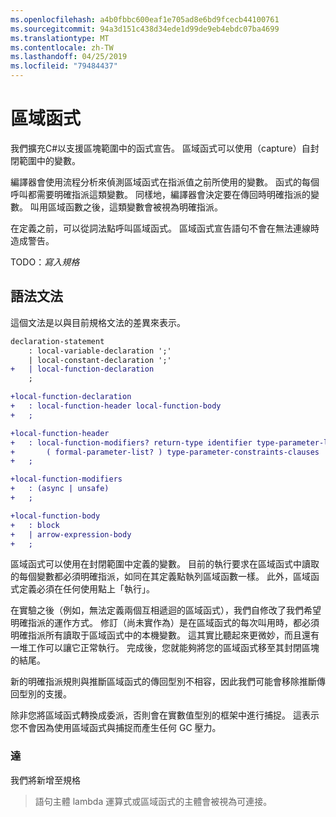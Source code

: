 ```yaml
---
ms.openlocfilehash: a4b0fbbc600eaf1e705ad8e6bd9fcecb44100761
ms.sourcegitcommit: 94a3d151c438d34ede1d99de9eb4ebdc07ba4699
ms.translationtype: MT
ms.contentlocale: zh-TW
ms.lasthandoff: 04/25/2019
ms.locfileid: "79484437"
---
```

# <a name="local-functions"></a>區域函式

我們擴充C#以支援區塊範圍中的函式宣告。 區域函式可以使用（capture）自封閉範圍中的變數。

編譯器會使用流程分析來偵測區域函式在指派值之前所使用的變數。 函式的每個呼叫都需要明確指派這類變數。 同樣地，編譯器會決定要在傳回時明確指派的變數。 叫用區域函數之後，這類變數會被視為明確指派。

在定義之前，可以從詞法點呼叫區域函式。 區域函式宣告語句不會在無法連線時造成警告。

TODO：_寫入規格_

## <a name="syntax-grammar"></a>語法文法

這個文法是以與目前規格文法的差異來表示。

```diff
declaration-statement
    : local-variable-declaration ';'
    | local-constant-declaration ';'
+   | local-function-declaration
    ;

+local-function-declaration
+   : local-function-header local-function-body
+   ;

+local-function-header
+   : local-function-modifiers? return-type identifier type-parameter-list?
+       ( formal-parameter-list? ) type-parameter-constraints-clauses
+   ;

+local-function-modifiers
+   : (async | unsafe)
+   ;

+local-function-body
+   : block
+   | arrow-expression-body
+   ;
```

區域函式可以使用在封閉範圍中定義的變數。 目前的執行要求在區域函式中讀取的每個變數都必須明確指派，如同在其定義點執列區域函數一樣。 此外，區域函式定義必須在任何使用點上「執行」。

在實驗之後（例如，無法定義兩個互相遞迴的區域函式），我們自修改了我們希望明確指派的運作方式。 修訂（尚未實作為）是在區域函式的每次叫用時，都必須明確指派所有讀取于區域函式中的本機變數。 這其實比聽起來更微妙，而且還有一堆工作可以讓它正常執行。 完成後，您就能夠將您的區域函式移至其封閉區塊的結尾。

新的明確指派規則與推斷區域函式的傳回型別不相容，因此我們可能會移除推斷傳回型別的支援。

除非您將區域函式轉換成委派，否則會在實數值型別的框架中進行捕捉。 這表示您不會因為使用區域函式與捕捉而產生任何 GC 壓力。

### <a name="reachability"></a>達

我們將新增至規格

> 語句主體 lambda 運算式或區域函式的主體會被視為可連接。
